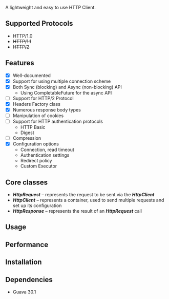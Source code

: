 A lightweight and easy to use HTTP Client.

## Supported Protocols

- HTTP/1.0
- ~~HTTP/1.1~~
- ~~HTTP/2~~

## Features

* [x] Well-documented
* [x] Support for using multiple connection scheme
* [x] Both Sync (blocking) and Async (non-blocking) API
    - Using CompletableFuture for the async API
* [ ] Support for HTTP/2 Protocol
* [x] Headers Factory class
* [x] Numerous response body types
* [ ] Manipulation of cookies
* [ ] Support for HTTP authentication protocols
    - HTTP Basic
    - Digest
* [ ] Compression
* [x] Configuration options
    - Connection, read timeout
    - Authentication settings
    - Redirect policy
    - Custom Executor

## Core classes

- **_HttpRequest_** – represents the request to be sent via the **_HttpClient_**
- **_HttpClient_** – represents a container, used to send multiple requests and set up its configuration
- **_HttpResponse_** – represents the result of an **_HttpRequest_** call

## Usage

## Performance

## Installation

## Dependencies

- Guava 30.1


